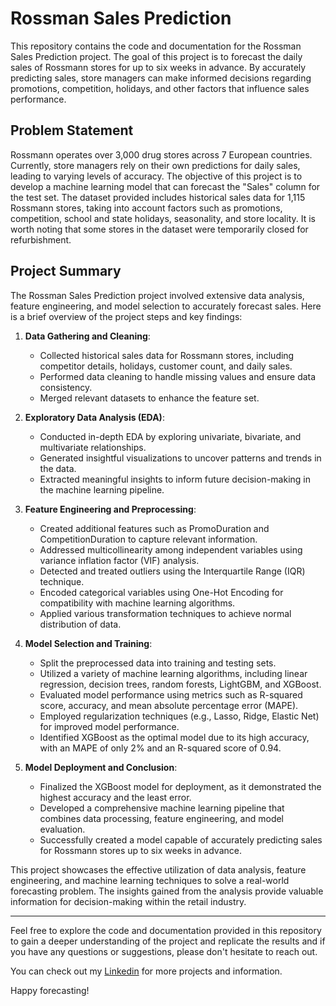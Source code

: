 # Rossman Sales Prediction

This repository contains the code and documentation for the Rossman Sales Prediction project. The goal of this project is to forecast the daily sales of Rossmann stores for up to six weeks in advance. By accurately predicting sales, store managers can make informed decisions regarding promotions, competition, holidays, and other factors that influence sales performance.

## Problem Statement

Rossmann operates over 3,000 drug stores across 7 European countries. Currently, store managers rely on their own predictions for daily sales, leading to varying levels of accuracy. The objective of this project is to develop a machine learning model that can forecast the "Sales" column for the test set. The dataset provided includes historical sales data for 1,115 Rossmann stores, taking into account factors such as promotions, competition, school and state holidays, seasonality, and store locality. It is worth noting that some stores in the dataset were temporarily closed for refurbishment.

## Project Summary

The Rossman Sales Prediction project involved extensive data analysis, feature engineering, and model selection to accurately forecast sales. Here is a brief overview of the project steps and key findings:

1. **Data Gathering and Cleaning**:
   - Collected historical sales data for Rossmann stores, including competitor details, holidays, customer count, and daily sales.
   - Performed data cleaning to handle missing values and ensure data consistency.
   - Merged relevant datasets to enhance the feature set.

2. **Exploratory Data Analysis (EDA)**:
   - Conducted in-depth EDA by exploring univariate, bivariate, and multivariate relationships.
   - Generated insightful visualizations to uncover patterns and trends in the data.
   - Extracted meaningful insights to inform future decision-making in the machine learning pipeline.

3. **Feature Engineering and Preprocessing**:
   - Created additional features such as PromoDuration and CompetitionDuration to capture relevant information.
   - Addressed multicollinearity among independent variables using variance inflation factor (VIF) analysis.
   - Detected and treated outliers using the Interquartile Range (IQR) technique.
   - Encoded categorical variables using One-Hot Encoding for compatibility with machine learning algorithms.
   - Applied various transformation techniques to achieve normal distribution of data.

4. **Model Selection and Training**:
   - Split the preprocessed data into training and testing sets.
   - Utilized a variety of machine learning algorithms, including linear regression, decision trees, random forests, LightGBM, and XGBoost.
   - Evaluated model performance using metrics such as R-squared score, accuracy, and mean absolute percentage error (MAPE).
   - Employed regularization techniques (e.g., Lasso, Ridge, Elastic Net) for improved model performance.
   - Identified XGBoost as the optimal model due to its high accuracy, with an MAPE of only 2% and an R-squared score of 0.94.

5. **Model Deployment and Conclusion**:
   - Finalized the XGBoost model for deployment, as it demonstrated the highest accuracy and the least error.
   - Developed a comprehensive machine learning pipeline that combines data processing, feature engineering, and model evaluation.
   - Successfully created a model capable of accurately predicting sales for Rossmann stores up to six weeks in advance.

This project showcases the effective utilization of data analysis, feature engineering, and machine learning techniques to solve a real-world forecasting problem. The insights gained from the analysis provide valuable information for decision-making within the retail industry.
*****************************************************************************************************************************************

Feel free to explore the code and documentation provided in this repository to gain a deeper understanding of the project and replicate the results and if you have any questions or suggestions, please don't hesitate to reach out.

You can check out my [Linkedin]((https://www.linkedin.com/in/yash-sharma-aktu/)) for more projects and information.

Happy forecasting!
